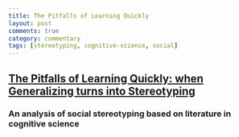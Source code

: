 ```yaml
---
title: The Pitfalls of Learning Quickly
layout: post
comments: true
category: commentary
tags: [stereotyping, cognitive-science, social]
---
```


## [The Pitfalls of Learning Quickly: when Generalizing turns into Stereotyping](https://medium.com/@wcarvalho92/success-vs-failure-generalization-vs-stereotyping-40de0713ab5d) 
### An analysis of social stereotyping based on literature in cognitive science